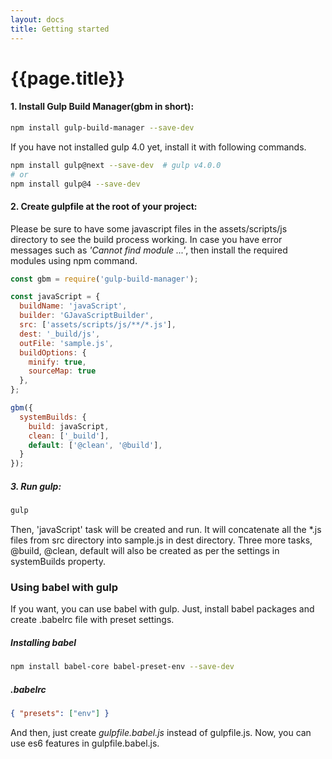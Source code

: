 ```yaml
---
layout: docs
title: Getting started
---
```

# {{page.title}}

#### 1. Install Gulp Build Manager(gbm in short):
```sh
npm install gulp-build-manager --save-dev
```

If you have not installed gulp 4.0 yet, install it with following commands.
```bash
npm install gulp@next --save-dev  # gulp v4.0.0
# or
npm install gulp@4 --save-dev
```


#### 2. Create gulpfile at the root of your project:
Please be sure to have some javascript files in the assets/scripts/js directory to see the build process working.
In case you have error messages such as <i>'Cannot find module ...'</i>, then install the required modules using npm command.
```javascript
const gbm = require('gulp-build-manager');

const javaScript = {
  buildName: 'javaScript',
  builder: 'GJavaScriptBuilder',
  src: ['assets/scripts/js/**/*.js'],
  dest: '_build/js',
  outFile: 'sample.js',
  buildOptions: {
    minify: true,
    sourceMap: true
  },
};

gbm({
  systemBuilds: {
    build: javaScript,
    clean: ['_build'],
    default: ['@clean', '@build'],
  }
});
```

##### 3. Run gulp:
```sh
gulp
```

Then, 'javaScript' task will be created and run. It will concatenate all the *.js files from src directory into sample.js in dest directory.
Three more tasks, @build, @clean, default will also be created as per the settings in systemBuilds property.



### Using babel with gulp
If you want, you can use babel with gulp. Just, install babel packages and create .babelrc file with preset settings.

##### Installing babel
```sh
npm install babel-core babel-preset-env --save-dev
```

##### .babelrc
```json
{ "presets": ["env"] }
```
And then, just create *gulpfile.babel.js* instead of gulpfile.js.
Now, you can use es6 features in gulpfile.babel.js.
